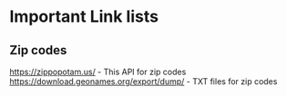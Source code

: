 # Important Link lists

## Zip codes
https://zippopotam.us/ - This API for zip codes  
https://download.geonames.org/export/dump/ - TXT files for zip codes
